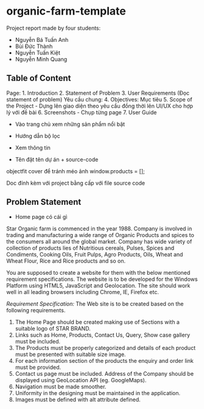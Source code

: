 # organic-farm-template
 
Project report made by four students:

- Nguyễn Bá Tuấn Anh
- Bùi Đức Thành
- Nguyễn Tuấn Kiệt
- Nguyễn Minh Quang

## Table of Content

Page: 1. Introduction
      2. Statement of Problem 
      3. User Requirements (Đọc statement of problem)
        Yêu cầu chung:
      4. Objectives: Mục tiêu
      5. Scope of the Project
        - Dựng lên giao diện theo yêu cầu đồng thời lên UI/UX cho hợp lý với đề bài
      6. Screenshots 
        - Chụp từng page
      7. User Guide
- Vào trang chủ xem những sản phẩm nổi bật
- Hướng dẫn bộ lọc
- Xem thông tin


- Tên đặt tên dự án + source-code

objectfit cover để tránh méo ảnh
window.products = [];

Doc đính kèm với project bằng cấp với file source code
## Problem Statement

- Home page có cái gì


Star Organic farm is commenced in the year 1988. Company is involved in trading
and manufacturing a wide range of Organic Products and spices to the consumers all
around the global market. Company has wide variety of collection of products lies of
Nutritious cereals, Pulses, Spices and Condiments, Cooking Oils, Fruit Pulps,
Agro Products, Oils, Wheat and Wheat Flour, Rice and Rice products and so
on.

You are supposed to create a website for them with the below mentioned
requirement specifications.
The website is to be developed for the Windows Platform using HTML5, JavaScript
and Geolocation. The site should work well in all leading browsers including Chrome,
IE, Firefox etc.

*Requirement Specification:*
The Web site is to be created based on the following requirements.
1) The Home Page should be created making use of Sections with a suitable logo
of STAR BRAND.
2) Links such as Home, Products, Contact Us, Query, Show case gallery must be
included.
3) The Products must be properly categorized and details of each product must
be presented with suitable size image.
4) For each information section of the products the enquiry and order link must
be provided.
5) Contact us page must be included. Address of the Company should be
displayed using GeoLocation API (eg. GoogleMaps).
6) Navigation must be made smoother.
7) Uniformity in the designing must be maintained in the application.
8) Images must be defined with alt attribute defined.